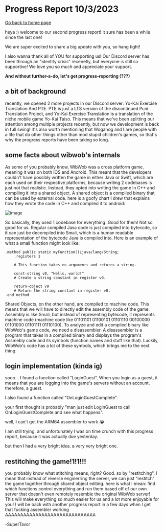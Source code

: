 # Progress Report 10/3/2023
[Go back to home page](https://wib-wob.github.io/site/)

heya :) welcome to our second progress report! it sure has been a while since the last one!

We are super excited to share a big update with you, so hang tight!

I also wanna thank all of YOU for supporting us! Our Discord server has been through an "identity crisis" recenetly, but everyone is still so supportive! We love you so much and appreciate your support.

**And without further-a-do, let's get progress-reporting (???)**

## a bit of background
recently, we opened 2 more projects in our Discord server: Yo-Kai Exercise Translation And PTE. PTE is just a LTS version of the discontinued Puni Translation Project, and Yo-Kai Exercise Translation is a translation of the niche mobile game Yo-Kai Taiso. This means that we've been splitting our attention among multiple projects recently, but now we development is back in full swing!
it's also worth mentioning that Woganog and I are people with a life that do other things other than mod stupid children's games, so that's why the progress reports have been taking so long.

## some facts about wibwob's internals
As some of you probably know, WibWob was a cross platform game, meaning it was on both iOS and Android. This meant that the developers couldn't have possibly written the game in either Java or Swift, which are each used on their respective platforms, because writing 2 codebases is just not that realistic. Instead, they opted into writing the game in C++ and compiling it into a shared object. A shared object is a compiled binary that can be used by external code. here is a goofy chart I drew that explains how they wrote the code in C++ and compiled it to android:

![image](https://github.com/wib-wob/site/assets/111663937/ff0155f2-da7b-48e9-9dbe-e8413b28a179)

So basically, they used 1 codebase for everything. Good for them! Not so good for us. Regular compiled Java code is just compiled into bytecode, so it can just be decompiled into Smali, which is a human readable representation of the bytecode Java is compiled into. Here is an example of what a smali function might look like:
```smali
.method public static myFunction()Ljava/lang/String;
    .registers 1

    # This function takes no arguments and returns a string.

    const-string v0, "Hello, world!"
    # Create a string constant in register v0.

    return-object v0
    # Return the string constant in register v0.
.end method
```
Shared Objects, on the other hand, are compiled to machine code. This means that we will have to directly edit the assembly code of the game. Assembly is like Smali, but instead of representing bytecode, it represents machine code (machine code like 01101101 01100101 01101110 00100000 01101000 01101111 01110100). To analyze and edit a compiled binary like WibWob's game code, we need a disassembler. A disassembler is a program that takes in a compiled binary and displays the program's Assmebly code and its symbols (function names and stuff like that). Luckily, WibWob's code has a lot of these symbols, which brings me to the next thing:

## login implementation (kinda ig)

sooo... I found a function called "LoginGuest". When you login as a guest, it means that you are logging into the game's servers without an account, therefore, a guest.  

I also found a function called "OnLoginGuestComplete".

your first thought is probably "man just edit LoginGuest to call OnLoginGuestComplete and see what happens".

well, I can't get the ARM64 assembler to work 😭

I am still trying, and unfortunately I was on time crunch with this progress report, because it was actually due yesterday.

but then I had a very bright idea. a very very bright one.

## restitching the game!1!1!!!

you probably know what stitching means, right? Good. so by "restitching", I mean that instead of reverse enginerring the server, we can just "restitch" the game together through shared object editing. here is what I mean: find which functions control everything and run them based off of our own server that doesn't even remotely resemble the original WibWob server! This will make everything so much easier for us and a lot more enjoyable for you! I will be back with another progress report in a few days when I get that fucking assembler working AAAAAAAAAAAAAAAAAAAAAAAAAAAAAA

-SuperTavor

